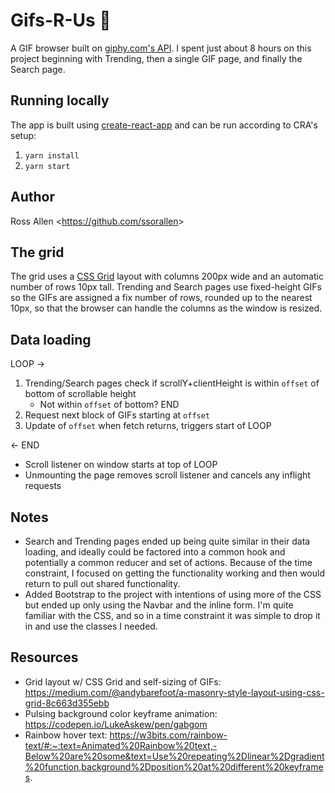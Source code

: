# Gifs-R-Us 🎉

A GIF browser built on [giphy.com's API][1]. I spent just about 8 hours on this project beginning
with Trending, then a single GIF page, and finally the Search page.

## Running locally

The app is built using [create-react-app][0] and can be run according to CRA's setup:

1. `yarn install`
2. `yarn start`

## Author

Ross Allen &lt;https://github.com/ssorallen&gt;

## The grid

The grid uses a [CSS Grid][2] layout with columns 200px wide and an automatic number of rows 10px
tall. Trending and Search pages use fixed-height GIFs so the GIFs are assigned a fix number of rows,
rounded up to the nearest 10px, so that the browser can handle the columns as the window is resized.

## Data loading

LOOP ->

1. Trending/Search pages check if scrollY+clientHeight is within `offset` of bottom of
   scrollable height
   - Not within `offset` of bottom? END
2. Request next block of GIFs starting at `offset`
3. Update of `offset` when fetch returns, triggers start of LOOP

<- END

- Scroll listener on window starts at top of LOOP
- Unmounting the page removes scroll listener and cancels any inflight requests

## Notes

- Search and Trending pages ended up being quite similar in their data loading, and ideally could be
  factored into a common hook and potentially a common reducer and set of actions. Because of the
  time constraint, I focused on getting the functionality working and then would return to pull out
  shared functionality.
- Added Bootstrap to the project with intentions of using more of the CSS but ended up only using
  the Navbar and the inline form. I'm quite familiar with the CSS, and so in a time constraint it
  was simple to drop it in and use the classes I needed.

## Resources

- Grid layout w/ CSS Grid and self-sizing of GIFs:
  https://medium.com/@andybarefoot/a-masonry-style-layout-using-css-grid-8c663d355ebb
- Pulsing background color keyframe animation: https://codepen.io/LukeAskew/pen/gabgom
- Rainbow hover text:
  https://w3bits.com/rainbow-text/#:~:text=Animated%20Rainbow%20text,-Below%20are%20some&text=Use%20repeating%2Dlinear%2Dgradient%20function,background%2Dposition%20at%20different%20keyframes.

[0]: https://github.com/facebook/create-react-app
[1]: https://developers.giphy.com/docs/api#quick-start-guide
[2]: https://developer.mozilla.org/en-US/docs/Web/CSS/grid
